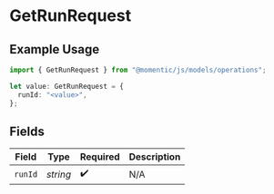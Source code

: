 # GetRunRequest

## Example Usage

```typescript
import { GetRunRequest } from "@momentic/js/models/operations";

let value: GetRunRequest = {
  runId: "<value>",
};
```

## Fields

| Field              | Type               | Required           | Description        |
| ------------------ | ------------------ | ------------------ | ------------------ |
| `runId`            | *string*           | :heavy_check_mark: | N/A                |